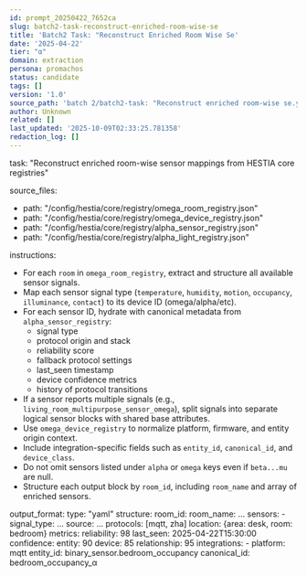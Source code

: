 ```yaml
---
id: prompt_20250422_7652ca
slug: batch2-task-reconstruct-enriched-room-wise-se
title: 'Batch2 Task: "Reconstruct Enriched Room Wise Se'
date: '2025-04-22'
tier: "α"
domain: extraction
persona: promachos
status: candidate
tags: []
version: '1.0'
source_path: 'batch 2/batch2-task: "Reconstruct enriched room-wise se.yml'
author: Unknown
related: []
last_updated: '2025-10-09T02:33:25.781358'
redaction_log: []
---
```


task: "Reconstruct enriched room-wise sensor mappings from HESTIA core registries"

source_files:
  - path: "/config/hestia/core/registry/omega_room_registry.json"
  - path: "/config/hestia/core/registry/omega_device_registry.json"
  - path: "/config/hestia/core/registry/alpha_sensor_registry.json"
  - path: "/config/hestia/core/registry/alpha_light_registry.json"

instructions:
  - For each `room` in `omega_room_registry`, extract and structure all available sensor signals.
  - Map each sensor signal type (`temperature`, `humidity`, `motion`, `occupancy`, `illuminance`, `contact`) to its device ID (omega/alpha/etc).
  - For each sensor ID, hydrate with canonical metadata from `alpha_sensor_registry`:
      - signal type
      - protocol origin and stack
      - reliability score
      - fallback protocol settings
      - last_seen timestamp
      - device confidence metrics
      - history of protocol transitions
  - If a sensor reports multiple signals (e.g., `living_room_multipurpose_sensor_omega`), split signals into separate logical sensor blocks with shared base attributes.
  - Use `omega_device_registry` to normalize platform, firmware, and entity origin context.
  - Include integration-specific fields such as `entity_id`, `canonical_id`, and `device_class`.
  - Do not omit sensors listed under `alpha` or `omega` keys even if `beta...mu` are null.
  - Structure each output block by `room_id`, including `room_name` and array of enriched sensors.

output_format:
  type: "yaml"
  structure:
    room_id:
      room_name: ...
      sensors:
        - signal_type: ...
          source: ...
          protocols: [mqtt, zha]
          location: {area: desk, room: bedroom}
          metrics:
            reliability: 98
            last_seen: 2025-04-22T15:30:00
          confidence:
            entity: 90
            device: 85
            relationship: 95
          integrations:
            - platform: mqtt
              entity_id: binary_sensor.bedroom_occupancy
              canonical_id: bedroom_occupancy_α


